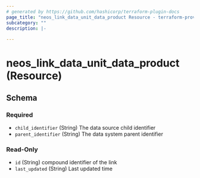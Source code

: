 ```yaml
---
# generated by https://github.com/hashicorp/terraform-plugin-docs
page_title: "neos_link_data_unit_data_product Resource - terraform-provider-neos"
subcategory: ""
description: |-
  
---
```


# neos_link_data_unit_data_product (Resource)





<!-- schema generated by tfplugindocs -->
## Schema

### Required

- `child_identifier` (String) The data source child identifier
- `parent_identifier` (String) The data system parent identifier

### Read-Only

- `id` (String) compound identifier of the link
- `last_updated` (String) Last updated time
